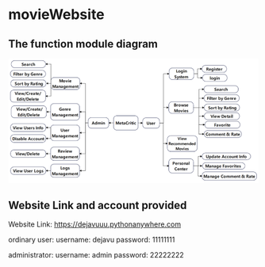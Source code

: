 # movieWebsite

## The function module diagram

![74210204221](assets/1742102042216.png)

## Website Link and account provided

Website Link: https://dejavuuu.pythonanywhere.com

ordinary user:
username: dejavu
password: 11111111

administrator:
username: admin
password: 22222222